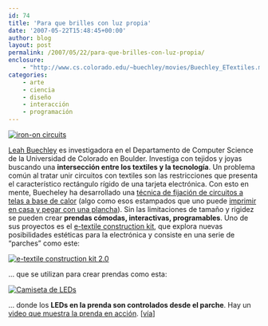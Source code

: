 ```yaml
---
id: 74
title: 'Para que brilles con luz propia'
date: '2007-05-22T15:48:45+00:00'
author: blog
layout: post
permalink: /2007/05/22/para-que-brilles-con-luz-propia/
enclosure:
    - "http://www.cs.colorado.edu/~buechley/movies/Buechley_ETextiles.mov\n13741241\nvideo/quicktime"
categories:
    - arte
    - ciencia
    - diseño
    - interacción
    - programación
---
```


[![iron-on circuits](//www.mauriciogiraldo.com/blog/wp-content/uploads/2007/05/iron-on-circuit.jpg)](http://www.cs.colorado.edu/~buechley/engineering/fabric_PCB.html)

<font class="H2">[Leah Buechley](http://www.cs.colorado.edu/~buechley/about_me.html) es investigadora en el </font><font class="P">Departamento de Computer Science de la Universidad de Colorado en Boulder. Investiga con tejidos y joyas buscando una **intersección entre los textiles y la tecnologí­a**. Un problema común al tratar unir circuitos con textiles son las restricciones que presenta el característico rectángulo rígido de una tarjeta electrónica. Con esto en mente, Buecheley ha desarrollado una [técnica de fijación de circuitos a telas a base de calor](http://www.cs.colorado.edu/~buechley/engineering/fabric_PCB.html "fabric PCBs or iron-on circuits") (algo como esos estampados que uno puede [imprimir en casa y pegar con una plancha](http://science.howstuffworks.com/question322.htm "How does silk-screening work?")). Sin las limitaciones de tamaño y rigidez se pueden crear **prendas cómodas, interactivas, programables**. Uno de sus proyectos es el [e-textile construction kit](http://www.cs.colorado.edu/~buechley/projects/e-textile_kit/e-textile_kit2.html "e-textile construction kit version 2.0"), que explora nuevas posibilidades estéticas para la electrónica y consiste en una serie de “parches” como este: </font>

[![e-textile construction kit 2.0](//www.mauriciogiraldo.com/blog/wp-content/uploads/2007/05/e-textile-kit.jpg)](http://www.cs.colorado.edu/~buechley/projects/e-textile_kit/e-textile_kit2.html)

… que se utilizan para crear prendas como esta:

[![Camiseta de LEDs](//www.mauriciogiraldo.com/blog/wp-content/uploads/2007/05/wearable.jpg)](http://www.cs.colorado.edu/~buechley/projects/wearable/tank.html "Camiseta de LEDs por Leah Buechley")

<font class="H2">… donde los **LEDs en la prenda son controlados desde el parche**. Hay un [video que muestra la prenda en acción](http://www.cs.colorado.edu/~buechley/movies/Buechley_ETextiles.mov). \[[ví­a](http://www.we-make-money-not-art.com/archives/009509.php "we make money not art")\]</font>